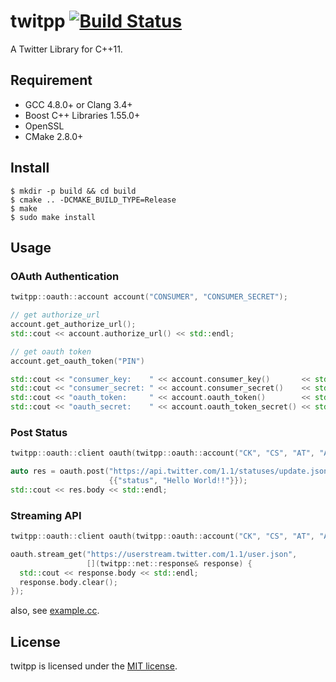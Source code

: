# twitpp [![Build Status](https://travis-ci.org/Tosainu/twitpp.svg?branch=master)](https://travis-ci.org/Tosainu/twitpp)

A Twitter Library for C++11.

## Requirement

* GCC 4.8.0+ or Clang 3.4+
* Boost C++ Libraries 1.55.0+
* OpenSSL
* CMake 2.8.0+

## Install

```
$ mkdir -p build && cd build
$ cmake .. -DCMAKE_BUILD_TYPE=Release
$ make
$ sudo make install
```

## Usage

### OAuth Authentication

```cpp
twitpp::oauth::account account("CONSUMER", "CONSUMER_SECRET");

// get authorize_url
account.get_authorize_url();
std::cout << account.authorize_url() << std::endl;

// get oauth token
account.get_oauth_token("PIN")

std::cout << "consumer_key:    " << account.consumer_key()       << std::endl;
std::cout << "consumer_secret: " << account.consumer_secret()    << std::endl;
std::cout << "oauth_token:     " << account.oauth_token()        << std::endl;
std::cout << "oauth_secret:    " << account.oauth_token_secret() << std::endl;
```

### Post Status

```cpp
twitpp::oauth::client oauth(twitpp::oauth::account("CK", "CS", "AT", "AS"));

auto res = oauth.post("https://api.twitter.com/1.1/statuses/update.json",
                      {{"status", "Hello World!!"}});
std::cout << res.body << std::endl;
```

### Streaming API

```cpp
twitpp::oauth::client oauth(twitpp::oauth::account("CK", "CS", "AT", "AS"));

oauth.stream_get("https://userstream.twitter.com/1.1/user.json",
                 [](twitpp::net::response& response) {
  std::cout << response.body << std::endl;
  response.body.clear();
});
```

also, see [example.cc](example/example.cc).

## License

twitpp is licensed under the [MIT license](LICENSE).
